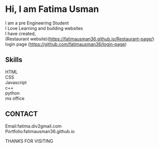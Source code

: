 # Hi, I am Fatima Usman
I am a pre Engineering Student<br>
I Love Learning and building websites<br>
I have created,<br>
(Restaurant website)(https://fatimausman36.github.io/Restaurant-page/)<br>
login page (https://github.com/fatimausman36/login-page)<br>

## Skills<br>
HTML<br>
CSS<br>
Javascript<br>
c++<br>
python<br>
ms office <br>

## CONTACT<br>
Email:fatima.div2gmail.com<br>
Portfolio:fatimausman36.github.io <br>

THANKS FOR VISITING
